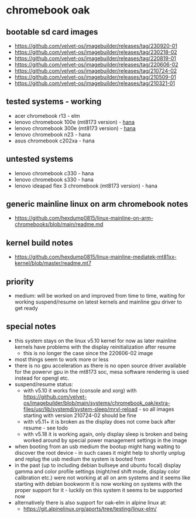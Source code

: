 # chromebook oak

## bootable sd card images

- https://github.com/velvet-os/imagebuilder/releases/tag/230920-01
- https://github.com/velvet-os/imagebuilder/releases/tag/230218-02
- https://github.com/velvet-os/imagebuilder/releases/tag/220819-01
- https://github.com/velvet-os/imagebuilder/releases/tag/220606-02
- https://github.com/velvet-os/imagebuilder/releases/tag/210724-02
- https://github.com/velvet-os/imagebuilder/releases/tag/210509-01
- https://github.com/velvet-os/imagebuilder/releases/tag/210321-01

## tested systems - working

- acer chromebook r13 - elm
- lenovo chromebook 100e (mt8173 version) - [hana](https://github.com/velvet-os/velvet-os.github.io/blob/main/chromebooks/systems/oak/hana-100e-gen2.md)
- lenovo chromebook 300e (mt8173 version) - [hana](https://github.com/velvet-os/velvet-os.github.io/blob/main/chromebooks/systems/oak/hana-300e-gen2-mtk.md)
- lenovo chromebook n23 - hana
- asus chromebook c202xa - hana

## untested systems

- lenovo chromebook c330 - hana
- lenovo chromebook s330 - hana
- lenovo ideapad flex 3 chromebook (mt8173 version) - hana

## generic mainline linux on arm chromebook notes

- https://github.com/hexdump0815/linux-mainline-on-arm-chromebooks/blob/main/readme.md

## kernel build notes

- https://github.com/hexdump0815/linux-mainline-mediatek-mt81xx-kernel/blob/master/readme.mt7

## priority

- medium: will be worked on and improved from time to time, waiting for working suspend/resume on latest kernels and mainline gpu driver to get ready

## special notes

- this system stays on the linux v5.10 kernel for now as later mainline kernels have problems with the display reinitialization after resume
  - this is no longer the case since the 220606-02 image
- most things seem to work more or less
- there is no gpu acceleration as there is no open source driver available for the powervr gpu in the mt8173 soc, mesa software rendering is used instead for opengl etc.
- suspend/resume status:
  - with v5.10 it works fine (console and xorg) with https://github.com/velvet-os/imagebuilder/blob/main/systems/chromebook_oak/extra-files/usr/lib/systemd/system-sleep/mrvl-reload - so all images starting with version 210724-02 should be fine
  - with v5.11+ it is broken as the display does not come back after resume - see todo
  - with v5.18 it is working again, only display sleep is broken and being worked around by special power management settings in the image
- when booting from an usb medium the bootup might hang waiting to discover the root device - in such cases it might help to shortly unplug and replug the usb medium the system is booted from
- in the past (up to including debian bullseye and ubuntu focal) display gamma and color profile settings (night/red shift mode, display color calibration etc.) were not working at all on arm systems and it seems like starting with debian bookworm it is now working on systems with the proper support for it - luckily on this system it seems to be supported now
- alternatively there is also support for oak-elm in alpine linux at:
  - https://git.alpinelinux.org/aports/tree/testing/linux-elm/
